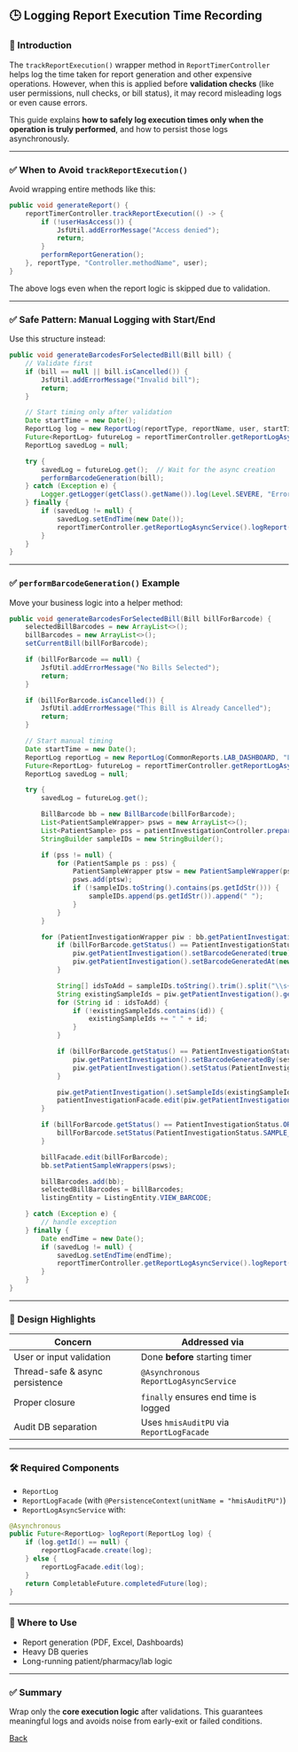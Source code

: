 ## 🕒 Logging Report Execution Time Recording

### 📘 Introduction

The `trackReportExecution()` wrapper method in `ReportTimerController` helps log the time taken for report generation and other expensive operations. However, when this is applied before **validation checks** (like user permissions, null checks, or bill status), it may record misleading logs or even cause errors.

This guide explains **how to safely log execution times only when the operation is truly performed**, and how to persist those logs asynchronously.

---

### ✅ When to Avoid `trackReportExecution()`

Avoid wrapping entire methods like this:

```java
public void generateReport() {
    reportTimerController.trackReportExecution(() -> {
        if (!userHasAccess()) {
            JsfUtil.addErrorMessage("Access denied");
            return;
        }
        performReportGeneration();
    }, reportType, "Controller.methodName", user);
}
```

The above logs even when the report logic is skipped due to validation.

---

### ✅ Safe Pattern: Manual Logging with Start/End

Use this structure instead:

```java
public void generateBarcodesForSelectedBill(Bill bill) {
    // Validate first
    if (bill == null || bill.isCancelled()) {
        JsfUtil.addErrorMessage("Invalid bill");
        return;
    }

    // Start timing only after validation
    Date startTime = new Date();
    ReportLog log = new ReportLog(reportType, reportName, user, startTime, null);
    Future<ReportLog> futureLog = reportTimerController.getReportLogAsyncService().logReport(log);
    ReportLog savedLog = null;

    try {
        savedLog = futureLog.get();  // Wait for the async creation
        performBarcodeGeneration(bill);
    } catch (Exception e) {
        Logger.getLogger(getClass().getName()).log(Level.SEVERE, "Error during report generation", e);
    } finally {
        if (savedLog != null) {
            savedLog.setEndTime(new Date());
            reportTimerController.getReportLogAsyncService().logReport(savedLog); // Async update
        }
    }
}
```

---

### ✅ `performBarcodeGeneration()` Example

Move your business logic into a helper method:

```java
public void generateBarcodesForSelectedBill(Bill billForBarcode) {
    selectedBillBarcodes = new ArrayList<>();
    billBarcodes = new ArrayList<>();
    setCurrentBill(billForBarcode);

    if (billForBarcode == null) {
        JsfUtil.addErrorMessage("No Bills Selected");
        return;
    }

    if (billForBarcode.isCancelled()) {
        JsfUtil.addErrorMessage("This Bill is Already Cancelled");
        return;
    }

    // Start manual timing
    Date startTime = new Date();
    ReportLog reportLog = new ReportLog(CommonReports.LAB_DASHBOARD, "LaboratoryManagementController.generateBarcodesForSelectedBill", sessionController.getLoggedUser(), startTime, null);
    Future<ReportLog> futureLog = reportTimerController.getReportLogAsyncService().logReport(reportLog);
    ReportLog savedLog = null;

    try {
        savedLog = futureLog.get();

        BillBarcode bb = new BillBarcode(billForBarcode);
        List<PatientSampleWrapper> psws = new ArrayList<>();
        List<PatientSample> pss = patientInvestigationController.prepareSampleCollectionByBillsForPhlebotomyRoom(billForBarcode, sessionController.getLoggedUser());
        StringBuilder sampleIDs = new StringBuilder();

        if (pss != null) {
            for (PatientSample ps : pss) {
                PatientSampleWrapper ptsw = new PatientSampleWrapper(ps);
                psws.add(ptsw);
                if (!sampleIDs.toString().contains(ps.getIdStr())) {
                    sampleIDs.append(ps.getIdStr()).append(" ");
                }
            }
        }

        for (PatientInvestigationWrapper piw : bb.getPatientInvestigationWrappers()) {
            if (billForBarcode.getStatus() == PatientInvestigationStatus.ORDERED) {
                piw.getPatientInvestigation().setBarcodeGenerated(true);
                piw.getPatientInvestigation().setBarcodeGeneratedAt(new Date());
            }

            String[] idsToAdd = sampleIDs.toString().trim().split("\\s+");
            String existingSampleIds = piw.getPatientInvestigation().getSampleIds();
            for (String id : idsToAdd) {
                if (!existingSampleIds.contains(id)) {
                    existingSampleIds += " " + id;
                }
            }

            if (billForBarcode.getStatus() == PatientInvestigationStatus.ORDERED) {
                piw.getPatientInvestigation().setBarcodeGeneratedBy(sessionController.getLoggedUser());
                piw.getPatientInvestigation().setStatus(PatientInvestigationStatus.SAMPLE_GENERATED);
            }

            piw.getPatientInvestigation().setSampleIds(existingSampleIds.trim());
            patientInvestigationFacade.edit(piw.getPatientInvestigation());
        }

        if (billForBarcode.getStatus() == PatientInvestigationStatus.ORDERED) {
            billForBarcode.setStatus(PatientInvestigationStatus.SAMPLE_GENERATED);
        }

        billFacade.edit(billForBarcode);
        bb.setPatientSampleWrappers(psws);

        billBarcodes.add(bb);
        selectedBillBarcodes = billBarcodes;
        listingEntity = ListingEntity.VIEW_BARCODE;

    } catch (Exception e) {
        // handle exception
    } finally {
        Date endTime = new Date();
        if (savedLog != null) {
            savedLog.setEndTime(endTime);
            reportTimerController.getReportLogAsyncService().logReport(savedLog);
        }
    }
}

```

---

### 🧠 Design Highlights

| Concern                         | Addressed via                            |
| ------------------------------- | ---------------------------------------- |
| User or input validation        | Done **before** starting timer           |
| Thread-safe & async persistence | `@Asynchronous` `ReportLogAsyncService`  |
| Proper closure                  | `finally` ensures end time is logged     |
| Audit DB separation             | Uses `hmisAuditPU` via `ReportLogFacade` |

---

### 🛠 Required Components

* `ReportLog`
* `ReportLogFacade` (with `@PersistenceContext(unitName = "hmisAuditPU")`)
* `ReportLogAsyncService` with:

```java
@Asynchronous
public Future<ReportLog> logReport(ReportLog log) {
    if (log.getId() == null) {
        reportLogFacade.create(log);
    } else {
        reportLogFacade.edit(log);
    }
    return CompletableFuture.completedFuture(log);
}
```

---

### 📍 Where to Use

* Report generation (PDF, Excel, Dashboards)
* Heavy DB queries
* Long-running patient/pharmacy/lab logic

---

### ✅ Summary

Wrap only the **core execution logic** after validations. This guarantees meaningful logs and avoids noise from early-exit or failed conditions.


[Back](https://github.com/hmislk/hmis/wiki/Code-Conventions)
